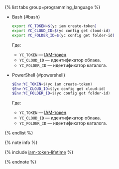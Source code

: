 {% list tabs group=programming_language %}

- Bash {#bash}

  ```bash
  export YC_TOKEN=$(yc iam create-token)
  export YC_CLOUD_ID=$(yc config get cloud-id)
  export YC_FOLDER_ID=$(yc config get folder-id)
  ```

  Где:
  * `YC_TOKEN` — [IAM-токен](../iam/concepts/authorization/iam-token.md).
  * `YC_CLOUD_ID` — идентификатор облака.
  * `YC_FOLDER_ID` — идентификатор каталога.

- PowerShell {#powershell}

  ```powershell
  $Env:YC_TOKEN=$(yc iam create-token)
  $Env:YC_CLOUD_ID=$(yc config get cloud-id)
  $Env:YC_FOLDER_ID=$(yc config get folder-id)
  ```

  Где:
  * `YC_TOKEN` — [IAM-токен](../iam/concepts/authorization/iam-token.md).
  * `YC_CLOUD_ID` — идентификатор облака.
  * `YC_FOLDER_ID` — идентификатор каталога.

{% endlist %}

{% note info %}

{% include [iam-token-lifetime](iam-token-lifetime.md) %}

{% endnote %}
